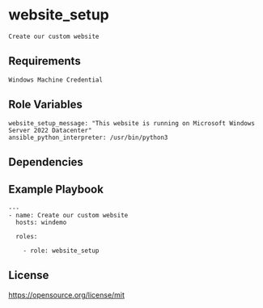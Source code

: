website_setup
=========
```
Create our custom website
```
Requirements
------------
```
Windows Machine Credential
```
Role Variables
--------------
```
website_setup_message: "This website is running on Microsoft Windows Server 2022 Datacenter"
ansible_python_interpreter: /usr/bin/python3
```
Dependencies
------------

Example Playbook
----------------
```
---
- name: Create our custom website
  hosts: windemo

  roles:

    - role: website_setup
```
License
-------

https://opensource.org/license/mit
